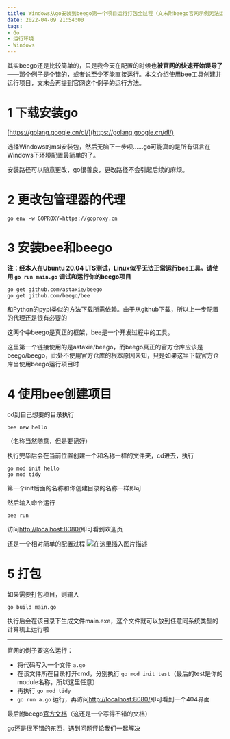 ```yaml
---
title: Windows从go安装到beego第一个项目运行打包全过程（文末附beego官网示例无法运行的解决方案）
date: 2022-04-09 21:54:00
tags:
- Go
- 运行环境
- Windows
---
```


其实beego还是比较简单的，只是我今天在配置的时候也**被官网的快速开始误导了**——那个例子是个错的，或者说至少不能直接运行。本文介绍使用bee工具创建并运行项目，文末会再提到官网这个例子的运行方法。

# 1 下载安装go

[https://golang.google.cn/dl/](https://golang.google.cn/dl/)

选择Windows的msi安装包，然后无脑下一步呗……go可能真的是所有语言在Windows下环境配置最简单的了。

安装路径可以随意更改，go很善良，更改路径不会引起后续的麻烦。

# 2 更改包管理器的代理

```text
go env -w GOPROXY=https://goproxy.cn
```

# 3 安装bee和beego

**注：经本人在Ubuntu 20.04 LTS测试，Linux似乎无法正常运行bee工具。请使用 `go run main.go` 调试和运行你的beego项目**

```text
go get github.com/astaxie/beego
go get github.com/beego/bee
```

和Python的pypi类似的方法下载所需依赖。由于从github下载，所以上一步配置的代理还是很有必要的

这两个中beego是真正的框架，bee是一个开发过程中的工具。

这里第一个链接使用的是astaxie/beego，而beego真正的官方仓库应该是beego/beego，此处不使用官方仓库的根本原因未知，只是如果这里下载官方仓库当使用beego运行项目时

# 4 使用bee创建项目

cd到自己想要的目录执行

```text
bee new hello
```

（名称当然随意，但是要记好）

执行完毕后会在当前位置创建一个和名称一样的文件夹，cd进去，执行

```text
go mod init hello
go mod tidy
```

第一个init后面的名称和你创建目录的名称一样即可

然后输入命令运行

```text
bee run
```

访问[http://localhost:8080/](http://localhost:8080/)即可看到欢迎页

还是一个相对简单的配置过程
![在这里插入图片描述](https://cdn.yixiangzhilv.com/images/36bdb2b3c8eef3b5c414bdb585ddabf5.png)
# 5 打包

如果需要打包项目，则输入

```
go build main.go
```

执行后会在该目录下生成文件main.exe，这个文件就可以放到任意同系统类型的计算机上运行啦

---

官网的例子要这么运行：

- 将代码写入一个文件 `a.go`
- 在该文件所在目录打开cmd，分别执行 `go mod init test`（最后的test是你的module名称，所以这里任意）
- 再执行 `go mod tidy`
- `go run a.go` 运行，再访问[http://localhost:8080/](http://localhost:8080/)即可看到一个404界面

最后附beego[官方文档](https://beego.me/docs/quickstart/)（这还是一个写得不错的文档）

go还是很不错的东西，遇到问题评论我们一起解决
